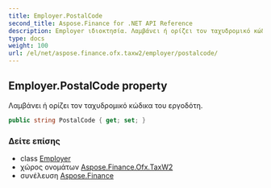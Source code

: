 ```yaml
---
title: Employer.PostalCode
second_title: Aspose.Finance for .NET API Reference
description: Employer ιδιοκτησία. Λαμβάνει ή ορίζει τον ταχυδρομικό κώδικα του εργοδότη.
type: docs
weight: 100
url: /el/net/aspose.finance.ofx.taxw2/employer/postalcode/
---
```

## Employer.PostalCode property

Λαμβάνει ή ορίζει τον ταχυδρομικό κώδικα του εργοδότη.

```csharp
public string PostalCode { get; set; }
```

### Δείτε επίσης

* class [Employer](../)
* χώρος ονομάτων [Aspose.Finance.Ofx.TaxW2](../../employer/)
* συνέλευση [Aspose.Finance](../../../)


